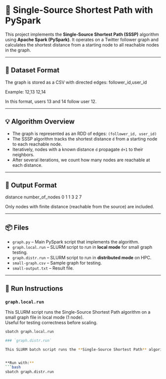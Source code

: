 # 🚀 Single-Source Shortest Path with PySpark

This project implements the **Single-Source Shortest Path (SSSP)** algorithm using **Apache Spark (PySpark)**. It operates on a Twitter follower graph and calculates the shortest distance from a starting node to all reachable nodes in the graph.

---

## 📁 Dataset Format

The graph is stored as a CSV with directed edges: follower_id,user_id

Example:
12,13
12,14

In this format, users 13 and 14 follow user 12.

---

## 💡 Algorithm Overview

- The graph is represented as an RDD of edges: `(follower_id, user_id)`
- The SSSP algorithm tracks the shortest distance `d` from a starting node to each reachable node.
- Iteratively, nodes with a known distance `d` propagate `d+1` to their neighbors.
- After several iterations, we count how many nodes are reachable at each distance.

---

## 🧠 Output Format

distance number_of_nodes
0 1
1 3
2 7


Only nodes with finite distance (reachable from the source) are included.

---

## 📦 Files

- `graph.py` – Main PySpark script that implements the algorithm.
- `graph.local.run` – SLURM script to run in **local mode** for small graph testing.
- `graph.distr.run` – SLURM script to run in **distributed mode** on HPC.
- `small-graph.csv` – Sample graph for testing.
- `small-output.txt` – Result file.

---

## 🧪 Run Instructions

### `graph.local.run`
This SLURM script runs the Single-Source Shortest Path algorithm on a small graph file in local mode (1 node).  
Useful for testing correctness before scaling.

```bash
sbatch graph.local.run

### `graph.distr.run`

This SLURM batch script runs the **Single-Source Shortest Path** algorithm on the full Twitter follower graph in **distributed mode**.


**Run with:**
```bash
sbatch graph.distr.run
